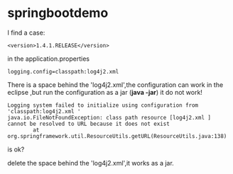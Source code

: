 # springbootdemo


I find a case:
```
<version>1.4.1.RELEASE</version>
```
in the application.properties
``` 
logging.config=classpath:log4j2.xml 
```
There is a space behind the 'log4j2.xml',the configuration can work in the eclipse ,but run the configuration as a jar (**java -jar**) it do not work!
```
Logging system failed to initialize using configuration from 'classpath:log4j2.xml '
java.io.FileNotFoundException: class path resource [log4j2.xml ] cannot be resolved to URL because it does not exist
        at org.springframework.util.ResourceUtils.getURL(ResourceUtils.java:138)
```
is ok?

delete the space behind the 'log4j2.xml',it works as a jar.